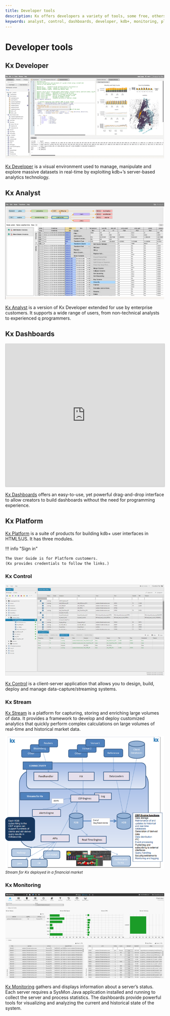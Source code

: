 ```yaml
---
title: Developer tools
description: Kx offers developers a variety of tools, some free, others only to commercially-licensed customers. 
keywords: analyst, control, dashboards, developer, kdb+, monitoring, platform, product, q, stream
---
```

# Developer tools





## Kx Developer

![Kx Developer](img/kxdeveloper.png)

[Kx Developer](/developer/) is a visual environment used to manage, manipulate and explore massive datasets in real-time by exploiting kdb+’s server-based analytics technology.


## Kx Analyst

![Kx Analyst](img/analyst.png)

[Kx Analyst](/analyst/)
is a version of Kx Developer extended for use by enterprise customers.
It supports a wide range of users, from non-technical analysts to experienced q programmers.




## Kx Dashboards

<iframe src="https://player.vimeo.com/video/135580263" style="border: 1px solid #ccc; box-shadow: 0 2px 2px rgba(0,0,0,.14); height: 450px; width: 100%;"webkitallowfullscreen mozallowfullscreen allowfullscreen></iframe>

[Kx Dashboards](/dashboards/)
offers an easy-to-use, yet powerful drag-and-drop interface to allow creators to build dashboards without the need for programming experience. 




## Kx Platform 

[Kx Platform](/platform/) is a suite of products for building kdb+ user interfaces in HTML5/JS. It has three modules.

!!! info "Sign in"

    The User Guide is for Platform customers. 
    (Kx provides credentials to follow the links.) 


### Kx Control

[![Kx Control](img/controlkx.png)](img/controlkx.png "Click to expand")

[Kx Control](/platform/user_interface/) is a client-server application that allows you to design, build, deploy and manage data-capture/streaming systems.


### Kx Stream

[Kx Stream](/platform/stream/) 
is a platform for capturing, storing and enriching large volumes of data. It provides a framework to develop and deploy customized analytics that quickly perform complex calculations on large volumes of real-time and historical market data.

[![Kx Stream](img/stream.png)](img/stream.png "Click to expand")  
<small>_Stream for Kx deployed in a financial market_</small>


### Kx Monitoring

![Kx Monitoring](img/monitoroverview.png)

[Kx Monitoring](/platform/monitoring/) 
gathers and displays information about a server’s status. Each server requires a SysMon Java application installed and running to collect the server and process statistics. The dashboards provide powerful tools for visualizing and analyzing the current and historical state of the system.



